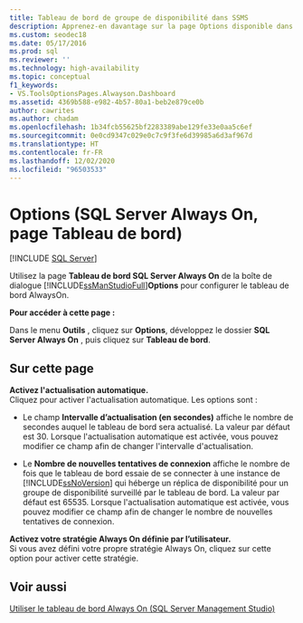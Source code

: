 ```yaml
---
title: Tableau de bord de groupe de disponibilité dans SSMS
description: Apprenez-en davantage sur la page Options disponible dans le tableau de bord SQL Server Always On dans SQL Server Management Studio.
ms.custom: seodec18
ms.date: 05/17/2016
ms.prod: sql
ms.reviewer: ''
ms.technology: high-availability
ms.topic: conceptual
f1_keywords:
- VS.ToolsOptionsPages.Alwayson.Dashboard
ms.assetid: 4369b588-e982-4b57-80a1-beb2e879ce0b
author: cawrites
ms.author: chadam
ms.openlocfilehash: 1b34fcb55625bf2283389abe129fe33e0aa5c6ef
ms.sourcegitcommit: 0e0cd9347c029e0c7c9f3fe6d39985a6d3af967d
ms.translationtype: HT
ms.contentlocale: fr-FR
ms.lasthandoff: 12/02/2020
ms.locfileid: "96503533"
---
```

# <a name="options-sql-server-always-on-dashboard-page"></a>Options (SQL Server Always On, page Tableau de bord)
[!INCLUDE [SQL Server](../../../includes/applies-to-version/sqlserver.md)]

  Utilisez la page **Tableau de bord SQL Server Always On** de la boîte de dialogue [!INCLUDE[ssManStudioFull](../../../includes/ssmanstudiofull-md.md)]**Options** pour configurer le tableau de bord AlwaysOn.  
  
 **Pour accéder à cette page :**  
  
 Dans le menu **Outils** , cliquez sur **Options**, développez le dossier **SQL Server Always On** , puis cliquez sur **Tableau de bord**.  
  
## <a name="on-this-page"></a>Sur cette page  
 **Activez l'actualisation automatique.**  
 Cliquez pour activer l'actualisation automatique. Les options sont :  
  
-   Le champ **Intervalle d’actualisation (en secondes)** affiche le nombre de secondes auquel le tableau de bord sera actualisé. La valeur par défaut est 30. Lorsque l'actualisation automatique est activée, vous pouvez modifier ce champ afin de changer l'intervalle d'actualisation.  
  
-   Le **Nombre de nouvelles tentatives de connexion** affiche le nombre de fois que le tableau de bord essaie de se connecter à une instance de [!INCLUDE[ssNoVersion](../../../includes/ssnoversion-md.md)] qui héberge un réplica de disponibilité pour un groupe de disponibilité surveillé par le tableau de bord. La valeur par défaut est 65535. Lorsque l'actualisation automatique est activée, vous pouvez modifier ce champ afin de changer le nombre de nouvelles tentatives de connexion.  
  
 **Activez votre stratégie Always On définie par l’utilisateur.**  
 Si vous avez défini votre propre stratégie Always On, cliquez sur cette option pour activer cette stratégie.  
  
## <a name="see-also"></a>Voir aussi  
 [Utiliser le tableau de bord Always On &#40;SQL Server Management Studio&#41;](../../../database-engine/availability-groups/windows/use-the-always-on-dashboard-sql-server-management-studio.md)  
  
  
